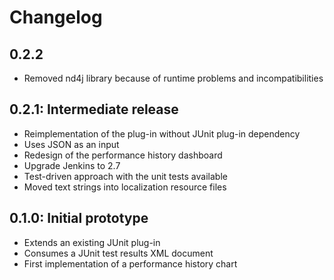 # Changelog

## 0.2.2

* Removed nd4j library because of runtime problems and incompatibilities

## 0.2.1: Intermediate release

* Reimplementation of the plug-in without JUnit plug-in dependency
* Uses JSON as an input
* Redesign of the performance history dashboard
* Upgrade Jenkins to 2.7
* Test-driven approach with the unit tests available
* Moved text strings into localization resource files

## 0.1.0: Initial prototype

* Extends an existing JUnit plug-in
* Consumes a JUnit test results XML document
* First implementation of a performance history chart
